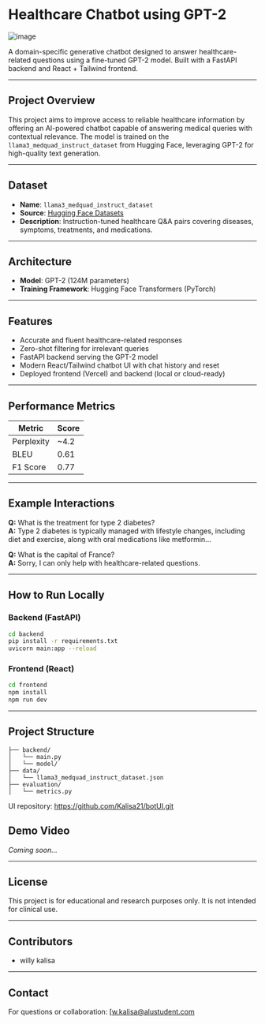 # Healthcare Chatbot using GPT-2
![image](https://github.com/user-attachments/assets/adaa443d-5793-4553-b5e5-56a85fd7b0f2)

A domain-specific generative chatbot designed to answer healthcare-related questions using a fine-tuned GPT-2 model. Built with a FastAPI backend and React + Tailwind frontend.

---

##  Project Overview

This project aims to improve access to reliable healthcare information by offering an AI-powered chatbot capable of answering medical queries with contextual relevance. The model is trained on the `llama3_medquad_instruct_dataset` from Hugging Face, leveraging GPT-2 for high-quality text generation.

---

##  Dataset

- **Name**: `llama3_medquad_instruct_dataset`  
- **Source**: [Hugging Face Datasets](https://huggingface.co/datasets)  
- **Description**: Instruction-tuned healthcare Q&A pairs covering diseases, symptoms, treatments, and medications.

---

##  Architecture

- **Model**: GPT-2 (124M parameters)  
- **Training Framework**: Hugging Face Transformers (PyTorch)

---

##  Features

- Accurate and fluent healthcare-related responses  
- Zero-shot filtering for irrelevant queries  
- FastAPI backend serving the GPT-2 model  
- Modern React/Tailwind chatbot UI with chat history and reset  
- Deployed frontend (Vercel) and backend (local or cloud-ready)

---

##  Performance Metrics

| Metric     | Score |
|------------|-------|
| Perplexity | ~4.2  |
| BLEU       | 0.61  |
| F1 Score   | 0.77  |

---

##  Example Interactions

**Q:** What is the treatment for type 2 diabetes?  
**A:** Type 2 diabetes is typically managed with lifestyle changes, including diet and exercise, along with oral medications like metformin...

**Q:** What is the capital of France?  
**A:** Sorry, I can only help with healthcare-related questions.

---

##  How to Run Locally

### Backend (FastAPI)
```bash
cd backend
pip install -r requirements.txt
uvicorn main:app --reload
```

### Frontend (React)
```bash
cd frontend
npm install
npm run dev
```

---

##  Project Structure

```
├── backend/
│   └── main.py
│   └── model/
├── data/
│   └── llama3_medquad_instruct_dataset.json
├── evaluation/
│   └── metrics.py
```

UI repository: https://github.com/Kalisa21/botUI.git 

##  Demo Video

*Coming soon...*

---

##  License

This project is for educational and research purposes only. It is not intended for clinical use.

---

##  Contributors

- willy kalisa
---

##  Contact

For questions or collaboration: [w.kalisa@alustudent.com
